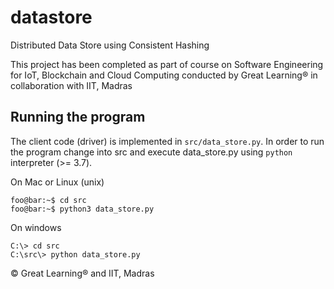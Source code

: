 # datastore
Distributed Data Store using Consistent Hashing

This project has been completed as part of course on Software Engineering for IoT, Blockchain and Cloud Computing conducted by Great Learning&reg; in collaboration with IIT, Madras

## Running the program

The client code (driver) is implemented in `src/data_store.py`. In order to run the program change into src and execute data_store.py using `python` interpreter (>= 3.7).

On Mac or Linux (unix)

```console
foo@bar:~$ cd src
foo@bar:~$ python3 data_store.py
```

On windows

```
C:\> cd src
C:\src\> python data_store.py
```


&copy; Great Learning&reg; and IIT, Madras